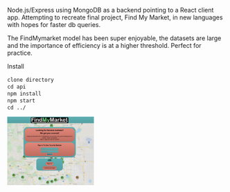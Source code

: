 Node.js/Express using MongoDB as a backend pointing to a React client app.
Attempting to recreate final project, Find My Market, in new languages with hopes for faster db queries. 

The FindMymarket model has been super enjoyable, the datasets are large and the importance of efficiency is at a higher threshold. Perfect for practice.


Install
```
clone directory
cd api
npm install
npm start
cd ../
```
<img src="/client/public/readme_images/image_1.png" alt="drawing" width="200"/>
